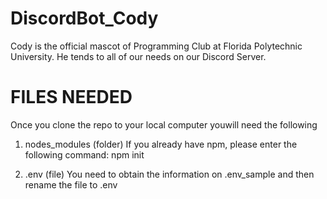# DiscordBot_Cody
Cody is the official mascot of Programming Club at Florida Polytechnic University. He tends to all of our needs on our Discord Server.

# FILES NEEDED

Once you clone the repo to your local computer youwill need the following

1) nodes_modules (folder)
If you already have npm, please enter the following command: npm init

2) .env (file)
You need to obtain the information on .env_sample and then rename the file to .env
